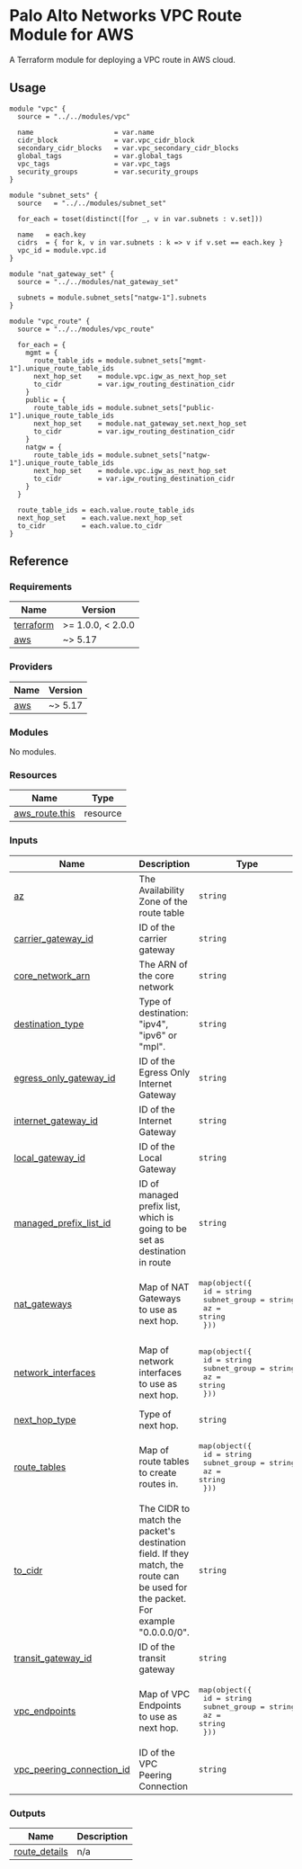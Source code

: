 # Palo Alto Networks VPC Route Module for AWS

A Terraform module for deploying a VPC route in AWS cloud.

## Usage

```hcl
module "vpc" {
  source = "../../modules/vpc"

  name                    = var.name
  cidr_block              = var.vpc_cidr_block
  secondary_cidr_blocks   = var.vpc_secondary_cidr_blocks
  global_tags             = var.global_tags
  vpc_tags                = var.vpc_tags
  security_groups         = var.security_groups
}

module "subnet_sets" {
  source   = "../../modules/subnet_set"

  for_each = toset(distinct([for _, v in var.subnets : v.set]))
  
  name   = each.key
  cidrs  = { for k, v in var.subnets : k => v if v.set == each.key }
  vpc_id = module.vpc.id
}

module "nat_gateway_set" {
  source = "../../modules/nat_gateway_set"

  subnets = module.subnet_sets["natgw-1"].subnets
}

module "vpc_route" {
  source = "../../modules/vpc_route"

  for_each = {
    mgmt = {
      route_table_ids = module.subnet_sets["mgmt-1"].unique_route_table_ids
      next_hop_set    = module.vpc.igw_as_next_hop_set
      to_cidr         = var.igw_routing_destination_cidr
    }
    public = {
      route_table_ids = module.subnet_sets["public-1"].unique_route_table_ids
      next_hop_set    = module.nat_gateway_set.next_hop_set
      to_cidr         = var.igw_routing_destination_cidr
    }
    natgw = {
      route_table_ids = module.subnet_sets["natgw-1"].unique_route_table_ids
      next_hop_set    = module.vpc.igw_as_next_hop_set
      to_cidr         = var.igw_routing_destination_cidr
    }
  }

  route_table_ids = each.value.route_table_ids
  next_hop_set    = each.value.next_hop_set
  to_cidr         = each.value.to_cidr
}
```

## Reference
<!-- BEGINNING OF PRE-COMMIT-TERRAFORM DOCS HOOK -->
### Requirements

| Name | Version |
|------|---------|
| <a name="requirement_terraform"></a> [terraform](#requirement\_terraform) | >= 1.0.0, < 2.0.0 |
| <a name="requirement_aws"></a> [aws](#requirement\_aws) | ~> 5.17 |

### Providers

| Name | Version |
|------|---------|
| <a name="provider_aws"></a> [aws](#provider\_aws) | ~> 5.17 |

### Modules

No modules.

### Resources

| Name | Type |
|------|------|
| [aws_route.this](https://registry.terraform.io/providers/hashicorp/aws/latest/docs/resources/route) | resource |

### Inputs

| Name | Description | Type | Default | Required |
|------|-------------|------|---------|:--------:|
| <a name="input_az"></a> [az](#input\_az) | The Availability Zone of the route table | `string` | n/a | yes |
| <a name="input_carrier_gateway_id"></a> [carrier\_gateway\_id](#input\_carrier\_gateway\_id) | ID of the carrier gateway | `string` | `null` | no |
| <a name="input_core_network_arn"></a> [core\_network\_arn](#input\_core\_network\_arn) | The ARN of the core network | `string` | `null` | no |
| <a name="input_destination_type"></a> [destination\_type](#input\_destination\_type) | Type of destination: "ipv4", "ipv6" or "mpl". | `string` | `"ipv4"` | no |
| <a name="input_egress_only_gateway_id"></a> [egress\_only\_gateway\_id](#input\_egress\_only\_gateway\_id) | ID of the Egress Only Internet Gateway | `string` | `null` | no |
| <a name="input_internet_gateway_id"></a> [internet\_gateway\_id](#input\_internet\_gateway\_id) | ID of the Internet Gateway | `string` | `null` | no |
| <a name="input_local_gateway_id"></a> [local\_gateway\_id](#input\_local\_gateway\_id) | ID of the Local Gateway | `string` | `null` | no |
| <a name="input_managed_prefix_list_id"></a> [managed\_prefix\_list\_id](#input\_managed\_prefix\_list\_id) | ID of managed prefix list, which is going to be set as destination in route | `string` | `null` | no |
| <a name="input_nat_gateways"></a> [nat\_gateways](#input\_nat\_gateways) | Map of NAT Gateways to use as next hop. | <pre>map(object({<br>    id           = string<br>    subnet_group = string<br>    az           = string<br>  }))</pre> | `{}` | no |
| <a name="input_network_interfaces"></a> [network\_interfaces](#input\_network\_interfaces) | Map of network interfaces to use as next hop. | <pre>map(object({<br>    id           = string<br>    subnet_group = string<br>    az           = string<br>  }))</pre> | `{}` | no |
| <a name="input_next_hop_type"></a> [next\_hop\_type](#input\_next\_hop\_type) | Type of next hop. | `string` | n/a | yes |
| <a name="input_route_tables"></a> [route\_tables](#input\_route\_tables) | Map of route tables to create routes in. | <pre>map(object({<br>    id           = string<br>    subnet_group = string<br>    az           = string<br>  }))</pre> | n/a | yes |
| <a name="input_to_cidr"></a> [to\_cidr](#input\_to\_cidr) | The CIDR to match the packet's destination field. If they match, the route can be used for the packet. For example "0.0.0.0/0". | `string` | n/a | yes |
| <a name="input_transit_gateway_id"></a> [transit\_gateway\_id](#input\_transit\_gateway\_id) | ID of the transit gateway | `string` | `null` | no |
| <a name="input_vpc_endpoints"></a> [vpc\_endpoints](#input\_vpc\_endpoints) | Map of VPC Endpoints to use as next hop. | <pre>map(object({<br>    id           = string<br>    subnet_group = string<br>    az           = string<br>  }))</pre> | `{}` | no |
| <a name="input_vpc_peering_connection_id"></a> [vpc\_peering\_connection\_id](#input\_vpc\_peering\_connection\_id) | ID of the VPC Peering Connection | `string` | `null` | no |

### Outputs

| Name | Description |
|------|-------------|
| <a name="output_route_details"></a> [route\_details](#output\_route\_details) | n/a |
<!-- END OF PRE-COMMIT-TERRAFORM DOCS HOOK -->
